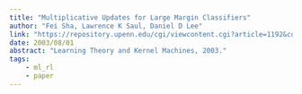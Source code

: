 ```yaml
---
title: "Multiplicative Updates for Large Margin Classifiers"
author: "Fei Sha, Lawrence K Saul, Daniel D Lee"
link: "https://repository.upenn.edu/cgi/viewcontent.cgi?article=1192&context=cis_papers"
date: 2003/08/01
abstract: "Learning Theory and Kernel Machines, 2003."
tags:
    - ml_rl
    - paper
---
```

